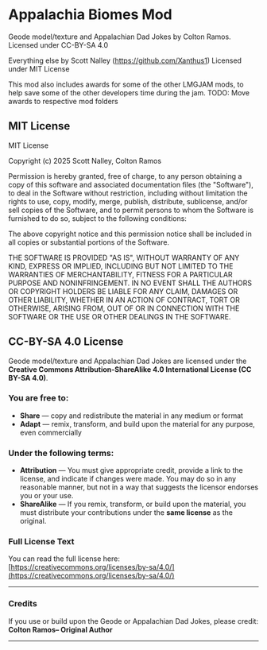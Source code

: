 # Appalachia Biomes Mod

Geode model/texture and Appalachian Dad Jokes by Colton Ramos.
Licensed under CC-BY-SA 4.0

Everything else by Scott Nalley (https://github.com/Xanthus1)
Licensed under MIT License

This mod also includes awards for some of the other LMGJAM mods,
to help save some of the other developers time during the jam.
TODO: Move awards to respective mod folders

## MIT License

MIT License

Copyright (c) 2025 Scott Nalley, Colton Ramos

Permission is hereby granted, free of charge, to any person obtaining a copy
of this software and associated documentation files (the "Software"), to deal
in the Software without restriction, including without limitation the rights
to use, copy, modify, merge, publish, distribute, sublicense, and/or sell
copies of the Software, and to permit persons to whom the Software is
furnished to do so, subject to the following conditions:

The above copyright notice and this permission notice shall be included in all
copies or substantial portions of the Software.

THE SOFTWARE IS PROVIDED "AS IS", WITHOUT WARRANTY OF ANY KIND, EXPRESS OR
IMPLIED, INCLUDING BUT NOT LIMITED TO THE WARRANTIES OF MERCHANTABILITY,
FITNESS FOR A PARTICULAR PURPOSE AND NONINFRINGEMENT. IN NO EVENT SHALL THE
AUTHORS OR COPYRIGHT HOLDERS BE LIABLE FOR ANY CLAIM, DAMAGES OR OTHER
LIABILITY, WHETHER IN AN ACTION OF CONTRACT, TORT OR OTHERWISE, ARISING FROM,
OUT OF OR IN CONNECTION WITH THE SOFTWARE OR THE USE OR OTHER DEALINGS IN THE
SOFTWARE.

## CC-BY-SA 4.0 License
Geode model/texture and Appalachian Dad Jokes are licensed under the **Creative Commons Attribution-ShareAlike 4.0 International License (CC BY-SA 4.0)**.

### You are free to:
- **Share** — copy and redistribute the material in any medium or format
- **Adapt** — remix, transform, and build upon the material for any purpose, even commercially

### Under the following terms:
- **Attribution** — You must give appropriate credit, provide a link to the license, and indicate if changes were made. You may do so in any reasonable manner, but not in a way that suggests the licensor endorses you or your use.
- **ShareAlike** — If you remix, transform, or build upon the material, you must distribute your contributions under the **same license** as the original.

### Full License Text
You can read the full license here:
[https://creativecommons.org/licenses/by-sa/4.0/](https://creativecommons.org/licenses/by-sa/4.0/)

---

### Credits
If you use or build upon the Geode or Appalachian Dad Jokes, please credit:
**Colton Ramos– Original Author**

---

